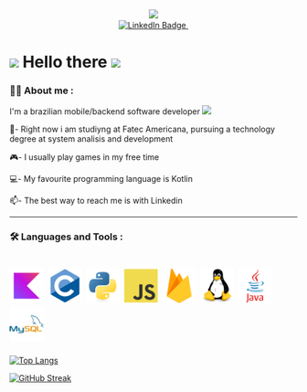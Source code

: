 <div id="header" align="center">
  <img src="https://i.giphy.com/media/v1.Y2lkPTc5MGI3NjExdGxjdWk0dHh0d285czd4Zmd6eTRxdTAzdHJldTZ4N3p6dHdtOHpiOCZlcD12MV9pbnRlcm5hbF9naWZfYnlfaWQmY3Q9Zw/RRKLKJoeDX0ljTlXCj/giphy.gif" width="400"/>
</div>

<div id="badges" align="center">
  <a href="https://www.linkedin.com/in/gusfelixz/" >
    <img src="https://img.shields.io/badge/LinkedIn-blue?style=for-the-badge&logo=linkedin&logoColor=white" alt="LinkedIn Badge"width="150"/>
  </a>
  <img src="https://komarev.com/ghpvc/?username=GusFelixz&style=flat-square&color=blue" alt=""width="180"/>
</div>

<h1>
  <img src="https://i.giphy.com/media/v1.Y2lkPTc5MGI3NjExb25jOGI2NXEyZmhyYmxxcnFqZWc2bnQ4NTA4dnQ4a3U3eHdibnU2eiZlcD12MV9pbnRlcm5hbF9naWZfYnlfaWQmY3Q9Zw/3Hq6YfvZAFMHvfZw3S/giphy.gif" width="60px"/>
  Hello there
  <img src="https://i.giphy.com/media/v1.Y2lkPTc5MGI3NjExM2Fia3FpNzk1YXhzbHA3aWxrN2VmYnk4NTg2OXk1bTF1eGgxdnh5ZiZlcD12MV9pbnRlcm5hbF9naWZfYnlfaWQmY3Q9cw/6NIC5qDsDC5uE/giphy.gif" width="30px">
</h1>


### :man_technologist: About me :
I'm a brazilian mobile/backend software developer <img src="https://i.giphy.com/media/v1.Y2lkPTc5MGI3NjExNmE5NmF0M3RoaGhyeGJqc2V0NnY1d2RuMHg5cmU2aDRsYXloZ245aiZlcD12MV9pbnRlcm5hbF9naWZfYnlfaWQmY3Q9cw/S3W74K8gy3h1iI1x0L/giphy.gif" width="30px">

📝- Right now i am studiyng at Fatec Americana, pursuing a technology degree at system analisis and development

🎮- I usually play games in my free time 

💻- My favourite programming language is Kotlin 

📫- The best way to reach me is with Linkedin

---
### :hammer_and_wrench: Languages and Tools :
<h1>
  <img src="https://github.com/devicons/devicon/blob/master/icons/kotlin/kotlin-original.svg"width="60" height="60"/>
  <img src="https://github.com/devicons/devicon/blob/master/icons/c/c-original.svg"width="60" height="60"/>
  <img src="https://github.com/devicons/devicon/blob/master/icons/python/python-original.svg"width="60" height="60"/>
  <img src="https://github.com/devicons/devicon/blob/master/icons/javascript/javascript-original.svg"width="60" height="60"/>
  <img src="https://github.com/devicons/devicon/blob/master/icons/firebase/firebase-original.svg"width="60" height="60"/>
  <img src="https://github.com/devicons/devicon/blob/master/icons/linux/linux-original.svg"width="60" height="60"/>
  <img src="https://github.com/devicons/devicon/blob/master/icons/java/java-original-wordmark.svg"width="60" height="60"/>
  <img src="https://github.com/devicons/devicon/blob/master/icons/mysql/mysql-original-wordmark.svg"width="60" height="60"/>
</h1>

[![Top Langs](https://github-readme-stats.vercel.app/api/top-langs/?username=GusFelixz&layout=compact&theme=vision-friendly-dark)](https://github.com/anuraghazra/github-readme-stats)

[![GitHub Streak](https://github-readme-streak-stats.herokuapp.com?user=GusFelixz&theme=dawnfox&hide_border=true&date_format=j%20M%5B%20Y%5D&mode=weekly)](https://git.io/streak-stats)
